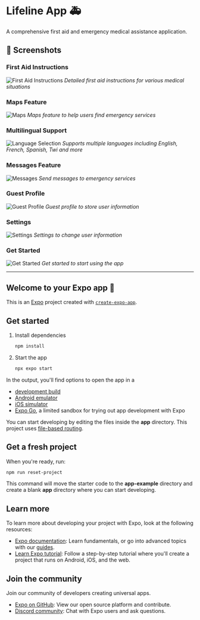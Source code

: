 # Lifeline App 🚑

A comprehensive first aid and emergency medical assistance application.

## 📱 Screenshots

### First Aid Instructions
![First Aid Instructions](screenshots/image8.jpeg)
*Detailed first aid instructions for various medical situations*

### Maps Feature
![Maps](screenshots/image10.jpeg)
*Maps feature to help users find emergency services*

### Multilingual Support
![Language Selection](screenshots/image2.jpeg)
*Supports multiple languages including English, French, Spanish, Twi and more*

### Messages Feature
![Messages](screenshots/image1.jpeg)
*Send messages to emergency services*

### Guest Profile
![Guest Profile](screenshots/image5.jpeg)
*Guest profile to store user information*

### Settings 
![Settings](screenshots/image3.jpeg)
*Settings to change user information*

### Get Started
![Get Started](screenshots/image7.jpeg)
*Get started to start using the app*

---

## Welcome to your Expo app 👋

This is an [Expo](https://expo.dev) project created with [`create-expo-app`](https://www.npmjs.com/package/create-expo-app).

## Get started

1. Install dependencies

   ```bash
   npm install
   ```

2. Start the app

   ```bash
   npx expo start
   ```

In the output, you'll find options to open the app in a

- [development build](https://docs.expo.dev/develop/development-builds/introduction/)
- [Android emulator](https://docs.expo.dev/workflow/android-studio-emulator/)
- [iOS simulator](https://docs.expo.dev/workflow/ios-simulator/)
- [Expo Go](https://expo.dev/go), a limited sandbox for trying out app development with Expo

You can start developing by editing the files inside the **app** directory. This project uses [file-based routing](https://docs.expo.dev/router/introduction).

## Get a fresh project

When you're ready, run:

```bash
npm run reset-project
```

This command will move the starter code to the **app-example** directory and create a blank **app** directory where you can start developing.

## Learn more

To learn more about developing your project with Expo, look at the following resources:

- [Expo documentation](https://docs.expo.dev/): Learn fundamentals, or go into advanced topics with our [guides](https://docs.expo.dev/guides).
- [Learn Expo tutorial](https://docs.expo.dev/tutorial/introduction/): Follow a step-by-step tutorial where you'll create a project that runs on Android, iOS, and the web.

## Join the community

Join our community of developers creating universal apps.

- [Expo on GitHub](https://github.com/expo/expo): View our open source platform and contribute.
- [Discord community](https://chat.expo.dev): Chat with Expo users and ask questions.
